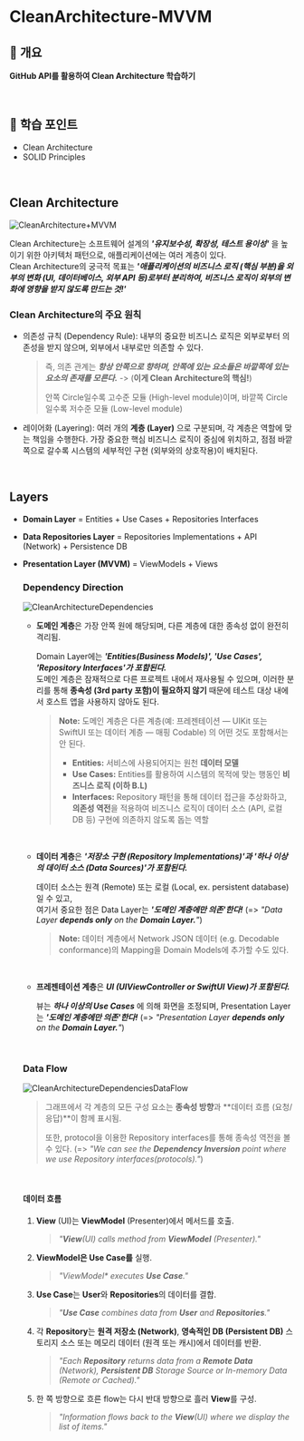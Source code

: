 # CleanArchitecture-MVVM

## 🎯 개요
**GitHub API를 활용하여 Clean Architecture 학습하기**

<br>

## 📖 학습 포인트
- Clean Architecture
- SOLID Principles

<br>

## Clean Architecture
![CleanArchitecture+MVVM](https://github.com/user-attachments/assets/a459c892-ae38-41b4-9de8-952591e288ef)

Clean Architecture는 소프트웨어 설계의 _**'유지보수성, 확장성, 테스트 용이성'**_ 을 높이기 위한 아키텍처 패턴으로, 애플리케이션에는 여러 계층이 있다. <br>
Clean Architecture의 궁극적 목표는 _**'애플리케이션의 비즈니스 로직 (핵심 부분)을 외부의 변화 (UI, 데이터베이스, 외부 API 등)로부터 분리하여, 비즈니스 로직이 외부의 변화에 영향을 받지 않도록 만드는 것!'**_

  ### Clean Architecture의 주요 원칙
  - 의존성 규칙 (Dependency Rule): 내부의 중요한 비즈니스 로직은 외부로부터 의존성을 받지 않으며, 외부에서 내부로만 의존할 수 있다.
    <br>
    
    > 즉, 의존 관계는 _**항상 안쪽으로 향하며, 안쪽에 있는 요소들은 바깥쪽에 있는 요소의 존재를 모른다.**_ -> (**이게 Clean Architecture의 핵심!**)
    > 
    > 안쪽 Circle일수록 고수준 모듈 (High-level module)이며, 바깥쪽 Circle일수록 저수준 모듈 (Low-level module)
  
  - 레이어화 (Layering): 여러 개의 **계층 (Layer)** 으로 구분되며, 각 계층은 역할에 맞는 책임을 수행한다. 가장 중요한 핵심 비즈니스 로직이 중심에 위치하고, 점점 바깥쪽으로 갈수록 시스템의 세부적인 구현 (외부와의 상호작용)이 배치된다.

<br>

## Layers
- **Domain Layer** = Entities + Use Cases + Repositories Interfaces
- **Data Repositories Layer** = Repositories Implementations + API (Network) + Persistence DB
- **Presentation Layer (MVVM)** = ViewModels + Views

  ### Dependency Direction
  ![CleanArchitectureDependencies](https://github.com/user-attachments/assets/cc1555ce-daf8-4b94-85c9-a3d874b4564e)

  - **도메인 계층**은 가장 안쪽 원에 해당되며, 다른 계층에 대한 종속성 없이 완전히 격리됨.
    <br>
    
    Domain Layer에는 _**'Entities(Business Models)', 'Use Cases', 'Repository Interfaces'가 포함된다.**_ <br>
    도메인 계층은 잠재적으로 다른 프로젝트 내에서 재사용될 수 있으며, 이러한 분리를 통해 **종속성 (3rd party 포함)이 필요하지 않기** 때문에 테스트 대상 내에서 호스트 앱을 사용하지 않아도 된다.
  
    > **Note:** 도메인 계층은 다른 계층(예: 프레젠테이션 — UIKit 또는 SwiftUI 또는 데이터 계층 — 매핑 Codable) 의 어떤 것도 포함해서는 안 된다.
    >
    > - **Entities:** 서비스에 사용되어지는 원천 **데이터 모델**
    > - **Use Cases:** Entities를 활용하여 시스템의 목적에 맞는 행동인 **비즈니스 로직 (이하 B.L)**
    > - **Interfaces:** Repository 패턴을 통해 데이터 접근을 추상화하고, **의존성 역전**을 적용하여 비즈니스 로직이 데이터 소스 (API, 로컬 DB 등) 구현에 의존하지 않도록 돕는 역할
    
    <br>
    
  - **데이터 계층**은 _**'저장소 구현 (Repository Implementations)'과 '하나 이상의 데이터 소스 (Data Sources)'가 포함된다.**_
    <br>
    
    데이터 소스는 원격 (Remote) 또는 로컬 (Local, ex. persistent database)일 수 있고, <br>
    여기서 중요한 점은 Data Layer는 _**'도메인 계층에만 의존'한다!**_ (=> _"Data Layer **depends only** on the **Domain Layer.**"_)
    
    > **Note:** 데이터 계층에서 Network JSON 데이터 (e.g. Decodable conformance)의 Mapping을 Domain Models에 추가할 수도 있다.
    
    <br>
    
  - **프레젠테이션 계층**은 _**UI (UIViewController or SwiftUI View)가 포함된다.**_
    <br>
    
    뷰는 _**하나 이상의 Use Cases**_ 에 의해 화면을 조정되며, Presentation Layer는 _**'도메인 계층에만 의존'한다!**_ (=> _"Presentation Layer **depends only** on the **Domain Layer.**"_)
    
    <br>
    
  ### Data Flow
  ![CleanArchitectureDependenciesDataFlow](https://github.com/user-attachments/assets/9f0739f8-942d-4e68-b5df-1d26f41bfa32)

  > 그래프에서 각 계층의 모든 구성 요소는 **종속성 방향**과 **데이터 흐름 (요청/응답)**이 함께 표시됨.
  >
  > 또한, protocol을 이용한 Repository interfaces를 통해 종속성 역전을 볼 수 있다. (=> _"We can see the **Dependency Inversion** point where we use Repository interfaces(protocols)."_)

  <br>

  #### 데이터 흐름
  1. **View** (UI)는 **ViewModel** (Presenter)에서 메서드를 호출.
     > _"**View**(UI) calls method from **ViewModel** (Presenter)."_
  2. **ViewModel은 Use Case를** 실행.
     > _"*ViewModel** executes **Use Case**."_
  3. **Use Case**는 **User**와 **Repositories**의 데이터를 결합.
     > _"**Use Case** combines data from **User** and **Repositories**."_
  4. 각 **Repository**는 **원격 저장소 (Network)**, **영속적인 DB (Persistent DB)** 스토리지 소스 또는 메모리 데이터 (원격 또는 캐시)에서 데이터를 반환.
     > _"Each **Repository** returns data from a **Remote Data** (Network), **Persistent DB** Storage Source or In-memory Data (Remote or Cached)."_
  5. 한 쪽 방향으로 흐른 flow는 다시 반대 방향으로 흘러 **View**를 구성.
     > _"Information flows back to the **View**(UI) where we display the list of items."_
